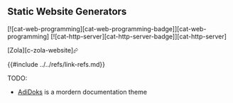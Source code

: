 ## Static Website Generators

[![cat-web-programming][cat-web-programming-badge]][cat-web-programming]  [![cat-http-server][cat-http-server-badge]][cat-http-server]

[Zola][c-zola-website]⮳

{{#include ../../refs/link-refs.md}}
<div class="hidden">
TODO:

- [AdiDoks][adidoks-website] is a mordern documentation theme

[adidoks-website]: https://adidoks.netlify.app

</div>
